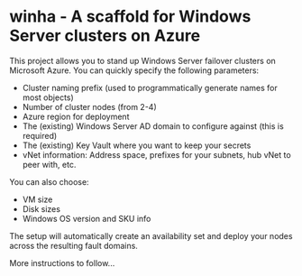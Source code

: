 # winha - A scaffold for Windows Server clusters on Azure

This project allows you to stand up Windows Server failover clusters on Microsoft Azure. You can quickly specify the following parameters:

- Cluster naming prefix (used to programmatically generate names for most objects)
- Number of cluster nodes (from 2-4)
- Azure region for deployment
- The (existing) Windows Server AD domain to configure against (this is required)
- The (existing) Key Vault where you want to keep your secrets
- vNet information: Address space, prefixes for your subnets, hub vNet to peer with, etc.

You can also choose:
- VM size
- Disk sizes
- Windows OS version and SKU info


The setup will automatically create an availability set and deploy your nodes across the resulting fault domains.

More instructions to follow...
